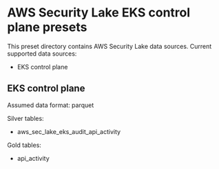 
# AWS Security Lake EKS control plane presets

This preset directory contains AWS Security Lake data sources. Current supported data sources:
- EKS control plane

## EKS control plane

Assumed data format: parquet

Silver tables:
- aws_sec_lake_eks_audit_api_activity

Gold tables:
- api_activity
